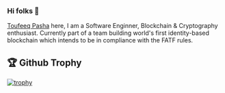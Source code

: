 ### Hi folks 👋

[Toufeeq Pasha](https://www.linkedin.com/in/toufeeqpasha/) here, I am a Software Enginner, Blockchain & Cryptography enthusiast. Currently part of a team building world's first identity-based blockchain which intends to be in compliance with the FATF rules.


## 🏆 Github Trophy
[![trophy](https://github-profile-trophy.vercel.app/?username=ToufeeqP)](https://github-profile-trophy.vercel.app/?username=toufeeqp&row=1&column=4)

